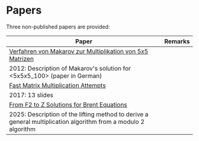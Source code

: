 # Papers

Three non-published papers are provided:

| Paper | Remarks |
| ----- | ------- |
| [Verfahren von Makarov zur Multiplikation von 5x5 Matrizen](papers/Kemper%20-%202012%20-%20Verfahren%20von%20Makarov%20zur%20Multiplikation%20von%205x5%20Matrizen.pdf) |
2012: Description of Makarov's solution for <5x5x5_100> (paper in German) |
| [Fast Matrix Multiplication Attempts](papers/Kemper%20-%202017%20-%20Fast%20Matrix%20Multiplication%20Attempts.pdf) |
2017: 13 slides |
| [From F2 to Z Solutions for Brent Equations](papers/Kemper%20-%202025%20-%20From%20F2%20to%20Z%20Solutions%20for%20Brent%20Equations.pdf) |
2025: Description of the lifting method to derive a general multiplication algorithm from a modulo $2$ algorithm |
